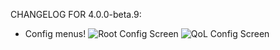 CHANGELOG FOR 4.0.0-beta.9:

+ Config menus! ![Root Config Screen](https://media.discordapp.net/attachments/680748717644578880/1028734541659127920/unknown.png) ![QoL Config Screen](https://media.discordapp.net/attachments/680748717644578880/1028734624467259433/unknown.png)
